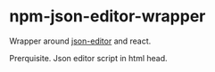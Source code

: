 # npm-json-editor-wrapper

Wrapper around [json-editor](https://github.com/json-editor/json-editor) and react.

Prerquisite. Json editor script in html head.
